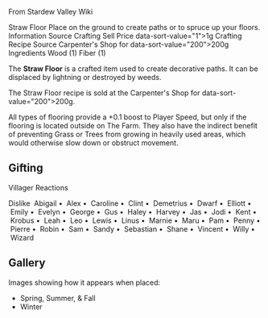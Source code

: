 From Stardew Valley Wiki

Straw Floor Place on the ground to create paths or to spruce up your floors. Information Source Crafting Sell Price data-sort-value="1"&gt;1g Crafting Recipe Source Carpenter's Shop for data-sort-value="200"&gt;200g Ingredients Wood (1) Fiber (1)

The **Straw Floor** is a crafted item used to create decorative paths. It can be displaced by lightning or destroyed by weeds.

The Straw Floor recipe is sold at the Carpenter's Shop for data-sort-value="200"&gt;200g.

All types of flooring provide a +0.1 boost to Player Speed, but only if the flooring is located outside on The Farm. They also have the indirect benefit of preventing Grass or Trees from growing in heavily used areas, which would otherwise slow down or obstruct movement.

## Gifting

Villager Reactions

Dislike  Abigail •  Alex •  Caroline •  Clint •  Demetrius •  Dwarf •  Elliott •  Emily •  Evelyn •  George •  Gus •  Haley •  Harvey •  Jas •  Jodi •  Kent •  Krobus •  Leah •  Leo •  Lewis •  Linus •  Marnie •  Maru •  Pam •  Penny •  Pierre •  Robin •  Sam •  Sandy •  Sebastian •  Shane •  Vincent •  Willy •  Wizard

## Gallery

Images showing how it appears when placed:

- Spring, Summer, &amp; Fall
- Winter